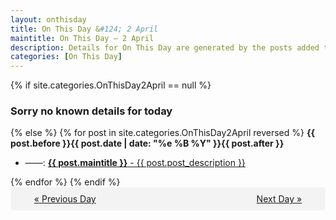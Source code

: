 ```yaml
---
layout: onthisday
title: On This Day &#124; 2 April
maintitle: On This Day — 2 April
description: Details for On This Day are generated by the posts added to the website so the content is subject to changes/updates over time.
categories: [On This Day]
---
```


{% if site.categories.OnThisDay2April == null %}
<h3>Sorry no known details for today</h3>
{% else %}
{% for post in site.categories.OnThisDay2April reversed %}
<strong>{{ post.before }}{{ post.date | date: "%e %B %Y" }}{{ post.after }}</strong>
<ul>
<li> ——: <a class="{{ post.class }}" href="{{ post.url }}"><strong>{{ post.maintitle }}</strong> - {{ post.post_description }}</a></li>
</ul>
{% endfor %}
{% endif %}
<br />
<div style="background-color: #f3f3f3; padding: 10px; border-radius: 5px; text-align: center; display: flex; justify-content: space-evenly;">
<a href="/onthisday/04/04-01">« Previous Day</a>
<span style="visibility:hidden;">[ Visit Leap Year February 29 ]</span>
<a href="/onthisday/04/04-03">Next Day »</a>
</div>
